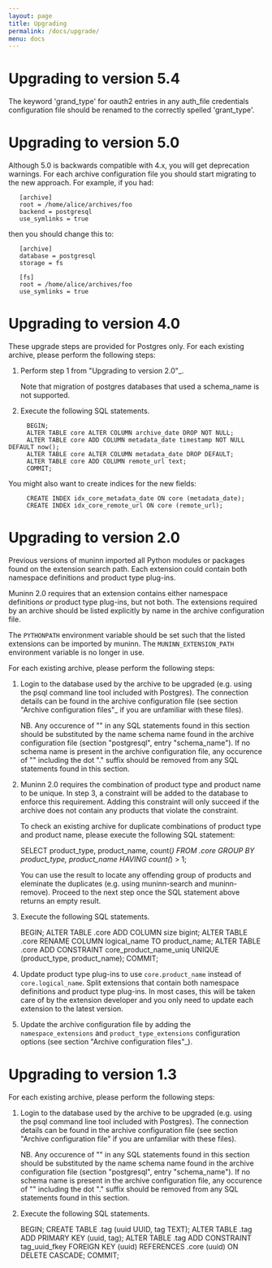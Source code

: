 ```yaml
---
layout: page
title: Upgrading
permalink: /docs/upgrade/
menu: docs
---
```


# Upgrading to version 5.4

The keyword 'grand_type' for oauth2 entries in any auth_file credentials
configuration file should be renamed to the correctly spelled 'grant_type'.

# Upgrading to version 5.0

Although 5.0 is backwards compatible with 4.x, you will get deprecation
warnings. For each archive configuration file you should start migrating to
the new approach. For example, if you had:

```
   [archive]
   root = /home/alice/archives/foo
   backend = postgresql
   use_symlinks = true
```

then you should change this to:

```
   [archive]
   database = postgresql
   storage = fs

   [fs]
   root = /home/alice/archives/foo
   use_symlinks = true
```

# Upgrading to version 4.0

These upgrade steps are provided for Postgres only.
For each existing archive, please perform the following steps:

1. Perform step 1 from "Upgrading to version 2.0"_.

   Note that migration of postgres databases that used a schema_name is not
   supported.

2. Execute the following SQL statements.

```
     BEGIN;
     ALTER TABLE core ALTER COLUMN archive_date DROP NOT NULL;
     ALTER TABLE core ADD COLUMN metadata_date timestamp NOT NULL DEFAULT now();
     ALTER TABLE core ALTER COLUMN metadata_date DROP DEFAULT;
     ALTER TABLE core ADD COLUMN remote_url text;
     COMMIT;
```

   You might also want to create indices for the new fields:

```
     CREATE INDEX idx_core_metadata_date ON core (metadata_date);
     CREATE INDEX idx_core_remote_url ON core (remote_url);
```

# Upgrading to version 2.0

Previous versions of muninn imported all Python modules or packages found on
the extension search path. Each extension could contain both namespace
definitions and product type plug-ins.

Muninn 2.0 requires that an extension contains either namespace definitions
_or_ product type plug-ins, but not both. The extensions required by an archive
should be listed explicitly by name in the archive configuration file.

The ``PYTHONPATH`` environment variable should be set such that the listed
extensions can be imported by muninn. The ``MUNINN_EXTENSION_PATH`` environment
variable is no longer in use.

For each existing archive, please perform the following steps:

1. Login to the database used by the archive to be upgraded (e.g. using the
   psql command line tool included with Postgres). The connection details can
   be found in the archive configuration file (see section "Archive
   configuration files"_ if you are unfamiliar with these files).

   NB. Any occurence of "<schema name>" in any SQL statements found in this
   section should be substituted by the name schema name found in the archive
   configuration file (section "postgresql", entry "schema_name"). If no
   schema name is present in the archive configuration file, any occurence of
   "<schema name>" including the dot "." suffix should be removed from any
   SQL statements found in this section.

2. Muninn 2.0 requires the combination of product type and product name to be
   unique. In step 3, a constraint will be added to the database to enforce
   this requirement. Adding this constraint will only succeed if the archive
   does not contain any products that violate the constraint.

   To check an existing archive for duplicate combinations of product type and
   product name, please execute the following SQL statement:

     SELECT product_type, product_name, count(*) FROM <schema name>.core
         GROUP BY product_type, product_name HAVING count(*) > 1;

   You can use the result to locate any offending group of products and
   eleminate the duplicates (e.g. using muninn-search and muninn-remove).
   Proceed to the next step once the SQL statement above returns an empty
   result.

3. Execute the following SQL statements.

     BEGIN;
     ALTER TABLE <schema name>.core ADD COLUMN size bigint;
     ALTER TABLE <schema name>.core RENAME COLUMN logical_name TO product_name;
     ALTER TABLE <schema name>.core ADD CONSTRAINT core_product_name_uniq
         UNIQUE (product_type, product_name);
     COMMIT;

4. Update product type plug-ins to use ``core.product_name`` instead of
   ``core.logical_name``. Split extensions that contain both namespace
   definitions and product type plug-ins. In most cases, this will be taken
   care of by the extension developer and you only need to update each
   extension to the latest version.

5. Update the archive configuration file by adding the ``namespace_extensions``
   and ``product_type_extensions`` configuration options (see section
   "Archive configuration files"_).

# Upgrading to version 1.3

For each existing archive, please perform the following steps:

1. Login to the database used by the archive to be upgraded (e.g. using the
   psql command line tool included with Postgres). The connection details can
   be found in the archive configuration file (see section "Archive
   configuration file" if you are unfamiliar with these files).

   NB. Any occurence of "<schema name>" in any SQL statements found in this
   section should be substituted by the name schema name found in the archive
   configuration file (section "postgresql", entry "schema_name"). If no
   schema name is present in the archive configuration file, any occurence of
   "<schema name>" including the dot "." suffix should be removed from any
   SQL statements found in this section.

2. Execute the following SQL statements.

     BEGIN;
     CREATE TABLE <schema name>.tag (uuid UUID, tag TEXT);
     ALTER TABLE <schema name>.tag ADD PRIMARY KEY (uuid, tag);
     ALTER TABLE <schema name>.tag ADD CONSTRAINT tag_uuid_fkey FOREIGN KEY
         (uuid) REFERENCES <schema name>.core (uuid) ON DELETE CASCADE;
     COMMIT;


